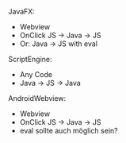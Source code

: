 JavaFX: 
* Webview
* OnClick JS -> Java -> JS
* Or: Java -> JS with eval

ScriptEngine: 
* Any Code
* Java -> JS -> Java

AndroidWebview:
* Webview
* OnClick JS -> Java -> JS
* eval sollte auch möglich sein?
